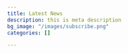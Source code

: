 ```yaml
---
title: Latest News
description: this is meta description
bg_image: "/images/subscribe.png"
categories: []

---
```


